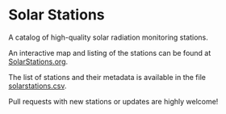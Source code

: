 # Solar Stations
A catalog of high-quality solar radiation monitoring stations.

An interactive map and listing of the stations can be found at [SolarStations.org](https://SolarStations.org).

The list of stations and their metadata is available in the file [solarstations.csv](solarstations.csv).

Pull requests with new stations or updates are highly welcome!
